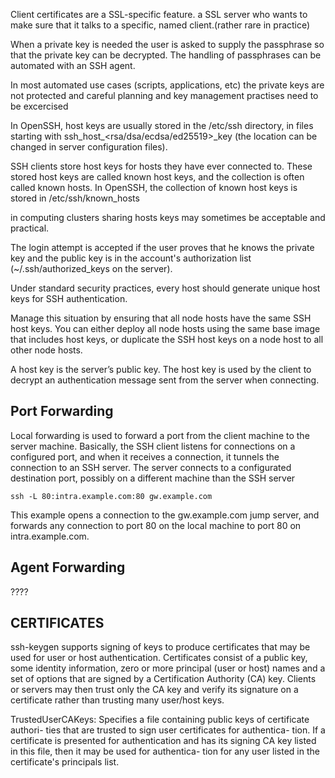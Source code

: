 Client certificates are a SSL-specific feature. a SSL server who wants to make sure that it talks to a specific, named client.(rather rare in practice)

When a private key is needed the user is asked to supply the passphrase so that the private key can be decrypted. The handling of passphrases can be automated with an SSH agent.

In most automated use cases (scripts, applications, etc) the private keys are not protected and careful planning and key management practises need to be excercised 

In OpenSSH, host keys are usually stored in the /etc/ssh directory, in files starting with ssh_host_<rsa/dsa/ecdsa/ed25519>_key (the location can be changed in server configuration files).

SSH clients store host keys for hosts they have ever connected to. These stored host keys are called known host keys, and the collection is often called known hosts. In OpenSSH, the collection of known host keys is stored in /etc/ssh/known_hosts

 in computing clusters sharing hosts keys may sometimes be acceptable and practical.

The login attempt is accepted if the user proves that he knows the private key and the public key is in the account's authorization list (~/.ssh/authorized_keys on the server).

Under standard security practices, every host should generate unique host keys for SSH authentication.

Manage this situation by ensuring that all node hosts have the same SSH host keys. You can either deploy all node hosts using the same base image that includes host keys, or duplicate the SSH host keys on a node host to all other node hosts.

A host key is the server’s public key. The host key is used by the client to decrypt an authentication message sent from the server when connecting. 


Port Forwarding
---------
Local forwarding is used to forward a port from the client machine to the server machine.
Basically, the SSH client listens for connections on a configured port, and when it receives a connection, it tunnels the connection to an SSH server. The server connects to a configurated destination port, possibly on a different machine than the SSH server

```
ssh -L 80:intra.example.com:80 gw.example.com
```
This example opens a connection to the gw.example.com jump server, and forwards any connection to port 80 on the local machine to port 80 on intra.example.com.


Agent Forwarding
---------
????

CERTIFICATES
---------
ssh-keygen	supports signing of keys to produce certificates that may be
     used for user or host authentication.  Certificates consist of a public
     key, some identity	information, zero or more principal (user or host)
     names and a set of	options	that are signed	by a Certification Authority
     (CA) key.
Clients	or servers may then trust only the CA key and verify
     its signature on a	certificate rather than	trusting many user/host	keys.

TrustedUserCAKeys: Specifies a file containing public keys of	certificate authori-
	     ties that are trusted to sign user	certificates for authentica-
	     tion. If a certificate is presented for authentication and has its signing
	     CA	key listed in this file, then it may be	used for authentica-
	     tion for any user listed in the certificate's principals list.


